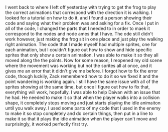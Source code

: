 I went back to where I left off yesterday with trying to get the frog to play the correct animations that correspond with the direction it is walking. I looked for a tutorial on how to do it, and I found a person showing their code and saying what their problem was and asking for a fix. Once I put in all of the code, I changed the parts that I needed to in order to maek it correspond to the nodes and node ames that I have. The ode still didn't work however, just making the frog sit in one place and just play the walking right animation. The code that I made myself had multiple sprites, one for each animation, but I couldn't figure out how to show and hide specific sprites that only show a certain animation. I was able to make it so they all moved along the the points. Now for some reason, I reopened my old scene where the movement was working but not the sprites all at once, and it gives me an error that it didn't give me before. I forgot how to fix the error code, though luckily, Zack remembered how to do it so we fixed it and the point wandering is working again. I still have the same issue with all of the sprites showing at the same time, but once I figure out how to fix that, everything will work, hopefully. I was able to help Daivan with an issue that he had. He needed to make it so that when the player walks into a collision shape, it completely stops moving and just starts playing the idle animaiton until you walk away. I used some parts of my code that I used in the enemy to make it so stop completely and do certain things, then put in a line to make it so that it plays the idle animation when the player can't move and surprisingly, it worked perfectly first try. 
